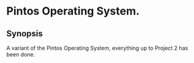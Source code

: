 # Pintos Operating System.

## Synopsis

A variant of the Pintos Operating System, everything up to Project 2 has been done.
